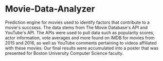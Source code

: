 # Movie-Data-Analyzer

Prediction engine for movies used to identify factors that contribute to a movie's succsess. The data stems from The Movie Database's API and YouTube's API. The APIs were used to pull data such as popularity scores, actor information, vote averages and more found on IMDB for movies from 2015 and 2016, as well as YouTube comments pertaining to videos affiliated with these movies. Our final results were accumulated into a poster that was presented for Boston University Computer Science faculty. 
